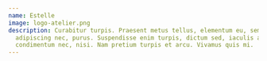 ```yaml
---
name: Estelle
image: logo-atelier.png
description: Curabitur turpis. Praesent metus tellus, elementum eu, semper a,
  adipiscing nec, purus. Suspendisse enim turpis, dictum sed, iaculis a,
  condimentum nec, nisi. Nam pretium turpis et arcu. Vivamus quis mi.
---
```

